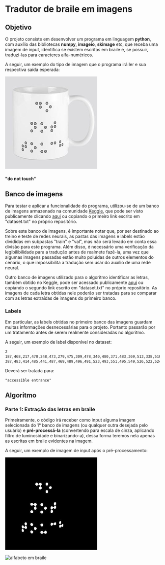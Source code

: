 # Tradutor de braile em imagens
## Objetivo
O projeto consiste em desenvolver um programa em linguagem **python**, com auxílio das bibliotecas **numpy**, **imageio**, **skimage** etc, que receba uma imagem de input, identifica se existem escritas em braile e, se possuir, traduzi-las para caracteres alfa-numéricos.

A seguir, um exemplo do tipo de imagem que o programa irá ler e sua respectiva saída esperada:

![caneca com escritas em braile](https://github.com/natalzera/Tradutor-Braile/blob/main/Parcial/test.jpg)
#### "do not touch"

## Banco de imagens
Para testar e aplicar a funcionalidade do programa, utilizou-se de um banco de imagens armazenado na comunidade [Keggle](https://www.kaggle.com/), que pode ser visto publicamente clicando [aqui](https://www.kaggle.com/datasets/changjianli/braille-dataset-for-scene-text-recognition) ou copiando o primeiro link escrito em "dataset.txt" no próprio repositório.

Sobre este banco de imagens, é importante notar que, por ser destinado ao treino e teste de redes neurais, as pastas das imagens e labels estão divididas em subpastas "train" e "val", mas não será levado em conta essa divisão para este programa. Além disso, é necessário uma verificação da legibilibilidade para a tradução antes de realmete fazê-la, uma vez que algumas imagens passadas estão muito poluídas de outros elementos do cenário, o que impossibilita a tradução sem usar do auxílio de uma rede neural.

Outro banco de imagens utilizado para o algoritmo identificar as letras, também obtido no Keggle, pode ser acessado publicamente [aqui](https://www.kaggle.com/datasets/adviksharma/braille-images-for-english-characters) ou copiando o segundo link escrito em "dataset.txt" no próprio repositório. As imagens de cada letra obtidas nele poderão ser tratadas para se comparar com as letras extraídas de imagens do primeiro banco.

### Labels
Em particular, as labels obtidas no primeiro banco das imagens guardam muitas informações desnecessárias para o projeto. Portanto passarão por um tratamento antes de serem realmente consideradas no algoritmo.

A seguir, um exemplo de label disponível no dataset:
```
2
187,468,217,470,248,473,279,475,309,478,340,480,371,483,369,513,338,510,308,508,278,505,247,503,217,500,187,498,"accessible"
387,483,414,485,441,487,469,489,496,491,523,493,551,495,549,526,522,524,495,522,468,520,441,518,414,516,387,514,"entrance"
```
Deverá ser tratada para:
```
"accessible entrance"
```

## Algoritmo

### Parte 1: Extração das letras em braile
Primeiramente, o código irá receber como input alguma imagem selecionada do 1° banco de imagens (ou qualquer outra desejada pelo usuário) e **pré-processá-la** (convertendo para escala de cinza, aplicando filtro de luminosidade e binarizando-a), dessa forma teremos nela apenas as escritas em braile evidentes na imagem.

A seguir, um exemplo de imagem de input após o pré-processamento:

![escritas em braile em preto e branco](https://github.com/natalzera/Tradutor-Braile/blob/main/Parcial/proc_img.jpg)


![alfabeto em braile](https://3.bp.blogspot.com/_WzSKE_kNo6M/TJfrPiJLhkI/AAAAAAAAAHk/ETZjIgeuZnk/s1600/braille.jpg)
